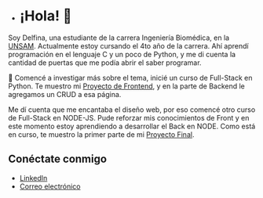 - # ¡Hola! 👋

Soy Delfina, una estudiante de la carrera Ingeniería Biomédica, en la [UNSAM](https://unsam.edu.ar/escuelas/ecyt/172/ciencia/ingenieria-biomedica). Actualmente estoy cursando el 4to año de la carrera.
Ahí aprendí programación en el lenguaje C y un poco de Python, y me di cuenta la cantidad de puertas que me podía abrir el saber programar.

👀 Comencé a investigar más sobre el tema, inicié un curso de Full-Stack en Python. Te muestro mi [Proyecto de Frontend](https://tpfinal-frontend-three.vercel.app/), y en la parte de Backend le agregamos un CRUD a esa página.

Me dí cuenta que me encantaba el diseño web, por eso comencé otro curso de Full-Stack en NODE-JS. Pude reforzar mis conocimientos de Front y en este momento estoy aprendiendo a desarrollar el Back en NODE. Como está en curso, te muestro la primer parte de mi [Proyecto Final]([fs-node-codigo-pesca.vercel.app](https://fs-node-codigo-pesca.vercel.app/)).

## Conéctate conmigo

- [LinkedIn](https://www.linkedin.com/in/delfina-espelet-a70150215/)
- [Correo electrónico](mailto:delfiespelet11@gmail.com)


<!---
despelet/despelet is a ✨ special ✨ repository because its `README.md` (this file) appears on your GitHub profile.
You can click the Preview link to take a look at your changes.
--->
